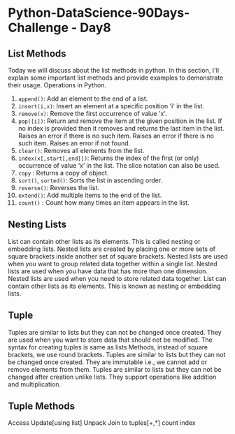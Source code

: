 # Python-DataScience-90Days-Challenge - Day8

## List Methods
Today we will discuss about the list methods in python. In this section, I'll explain some important list methods and provide examples to demonstrate their usage. 
Operations in Python.
1. `append()`: Add an element to the end of a list.
2. `insert(i,x)`: Insert an element at a specific position 'i' in the list.
3. `remove(x)`: Remove the first occurrence of value 'x'.
4. `pop([i])`: Return and remove the item at the given position in the list. If no index is provided then it removes and returns the last item in the list. Raises an error if there is no such item.  Raises an error if there is no such item. Raises an error if not found.
5. `clear()`:  Removes all elements from the list.
6. `index(x[,start[,end]])`: Returns the index of the first (or only) occurrence of value ‘x’ in the list. The slice notation can also be used.
7. `copy`  : Returns a copy of object.
8. `sort()`, `sorted()`: Sorts the list in ascending order.
9. `reverse()`: Reverses the list.
10. `extend()`: Add multiple items to the end of the list.
11. `count()` : Count how many times an item appears in the list.


## Nesting Lists
List can contain other lists as its elements. This is called nesting or embedding lists. 
Nested lists are created by placing one or more sets of square brackets inside another set of square  brackets. 
Nested lists are used when you want to group related data together within a single list.
Nested lists are used when you have data that has more than one dimension.
Nested lists are used when you need to store related data together.
List can contain other lists as its elements. This is known as nesting or embedding lists.


## Tuple
Tuples are similar to lists but they can not be changed once created. They are used when you want to store data that should not be modified. The syntax for creating tuples is same as lists Methods, instead of square brackets, we use round brackets.
Tuples are similar to lists but they can not be changed once created. They are immutable i.e., we cannot add or remove elements from them.
Tuples are similar to lists but they can not be changed after creation unlike lists. They support operations like addition and multiplication.

## Tuple Methods
Access
Update[using list]
Unpack
Join to tuples[+,*]
count
index



